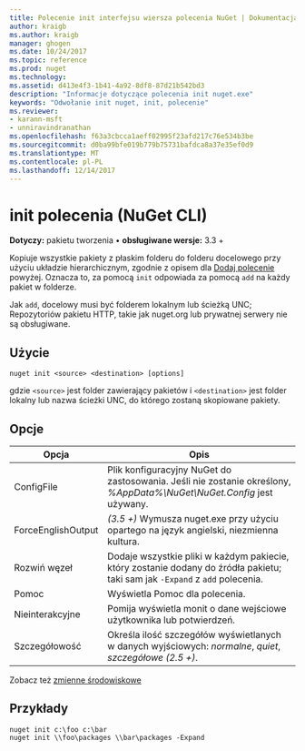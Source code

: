 ```yaml
---
title: Polecenie init interfejsu wiersza polecenia NuGet | Dokumentacja firmy Microsoft
author: kraigb
ms.author: kraigb
manager: ghogen
ms.date: 10/24/2017
ms.topic: reference
ms.prod: nuget
ms.technology: 
ms.assetid: d413e4f3-1b41-4a92-8df8-87d21b542bd3
description: "Informacje dotyczące polecenia init nuget.exe"
keywords: "Odwołanie init nuget, init, polecenie"
ms.reviewer:
- karann-msft
- unniravindranathan
ms.openlocfilehash: f63a3cbcca1aeff02995f23afd217c76e534b3be
ms.sourcegitcommit: d0ba99bfe019b779b75731bafdca8a37e35ef0d9
ms.translationtype: MT
ms.contentlocale: pl-PL
ms.lasthandoff: 12/14/2017
---
```

# <a name="init-command-nuget-cli"></a>init polecenia (NuGet CLI)

**Dotyczy:** pakietu tworzenia &bullet; **obsługiwane wersje:** 3.3 +

Kopiuje wszystkie pakiety z płaskim folderu do folderu docelowego przy użyciu układzie hierarchicznym, zgodnie z opisem dla [Dodaj polecenie](#add) powyżej. Oznacza to, za pomocą `init` odpowiada za pomocą `add` na każdy pakiet w folderze.

Jak `add`, docelowy musi być folderem lokalnym lub ścieżką UNC; Repozytoriów pakietu HTTP, takie jak nuget.org lub prywatnej serwery nie są obsługiwane.

## <a name="usage"></a>Użycie

```
nuget init <source> <destination> [options]
```

gdzie `<source>` jest folder zawierający pakietów i `<destination>` jest folder lokalny lub nazwa ścieżki UNC, do którego zostaną skopiowane pakiety.

## <a name="options"></a>Opcje

| Opcja | Opis |
| --- | --- |
| ConfigFile | Plik konfiguracyjny NuGet do zastosowania. Jeśli nie zostanie określony, *%AppData%\NuGet\NuGet.Config* jest używany. |
| ForceEnglishOutput | *(3.5 +)*  Wymusza nuget.exe przy użyciu opartego na język angielski, niezmienna kultura. |
| Rozwiń węzeł | Dodaje wszystkie pliki w każdym pakiecie, który zostanie dodany do źródła pakietu; taki sam jak `-Expand` z `add` polecenia. |
| Pomoc | Wyświetla Pomoc dla polecenia. |
| Nieinterakcyjne | Pomija wyświetla monit o dane wejściowe użytkownika lub potwierdzeń. |
| Szczegółowość | Określa ilość szczegółów wyświetlanych w danych wyjściowych: *normalne*, *quiet*, *szczegółowe (2.5 +)*. |

Zobacz też [zmienne środowiskowe](cli-ref-environment-variables.md)

## <a name="examples"></a>Przykłady

```
nuget init c:\foo c:\bar
nuget init \\foo\packages \\bar\packages -Expand
```
